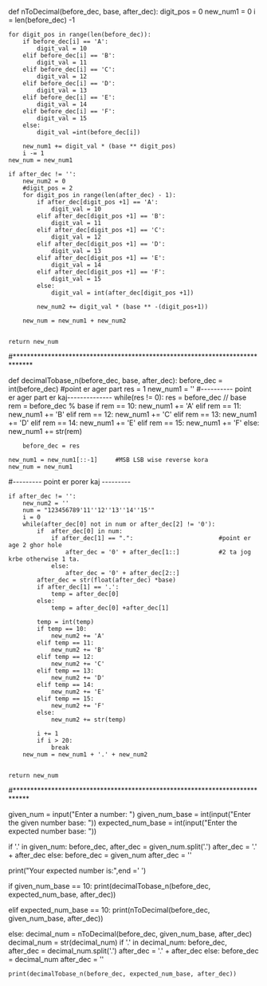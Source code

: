 def nToDecimal(before_dec, base, after_dec):
    digit_pos = 0
    new_num1 = 0
    i = len(before_dec) -1
    
    for digit_pos in range(len(before_dec)):
        if before_dec[i] == 'A':
            digit_val = 10
        elif before_dec[i] == 'B':
            digit_val = 11
        elif before_dec[i] == 'C':
            digit_val = 12
        elif before_dec[i] == 'D':
            digit_val = 13
        elif before_dec[i] == 'E':
            digit_val = 14
        elif before_dec[i] == 'F':
            digit_val = 15
        else:
            digit_val =int(before_dec[i])
            
        new_num1 += digit_val * (base ** digit_pos)
        i -= 1
    new_num = new_num1
    
    if after_dec != '':
        new_num2 = 0
        #digit_pos = 2
        for digit_pos in range(len(after_dec) - 1):
            if after_dec[digit_pos +1] == 'A':
                digit_val = 10
            elif after_dec[digit_pos +1] == 'B':
                digit_val = 11
            elif after_dec[digit_pos +1] == 'C':
                digit_val = 12
            elif after_dec[digit_pos +1] == 'D':
                digit_val = 13
            elif after_dec[digit_pos +1] == 'E':
                digit_val = 14
            elif after_dec[digit_pos +1] == 'F':
                digit_val = 15
            else:
                digit_val = int(after_dec[digit_pos +1])
                
            new_num2 += digit_val * (base ** -(digit_pos+1))
            
        new_num = new_num1 + new_num2
    
        
    return new_num

#*****************************************************************************
    
def decimalTobase_n(before_dec, base, after_dec):
    before_dec = int(before_dec)     #point er ager part
    res = 1
    new_num1 = ''
#---------- point er ager part er kaj--------------
    while(res != 0):
        res = before_dec // base
        rem = before_dec % base
        if rem == 10:
            new_num1 += 'A'
        elif rem == 11:
            new_num1 += 'B'
        elif rem == 12:
            new_num1 += 'C'
        elif rem == 13:
            new_num1 += 'D'
        elif rem == 14:
            new_num1 += 'E'
        elif rem == 15:
            new_num1 += 'F'
        else:
            new_num1 += str(rem)
            
        before_dec = res
        
    new_num1 = new_num1[::-1]     #MSB LSB wise reverse kora
    new_num = new_num1
    
#--------- point er porer kaj ---------
    
    if after_dec != '':
        new_num2 = ''
        num = "123456789'11''12''13''14''15'"
        i = 0
        while(after_dec[0] not in num or after_dec[2] != '0'):
            if  after_dec[0] in num:
                if after_dec[1] == ".":                        #point er age 2 ghor hole
                    after_dec = '0' + after_dec[1::]           #2 ta jog krbe otherwise 1 ta.
                else:
                    after_dec = '0' + after_dec[2::]
            after_dec = str(float(after_dec) *base)
            if after_dec[1] == '.':
                temp = after_dec[0]
            else:
                temp = after_dec[0] +after_dec[1]
                
            temp = int(temp)
            if temp == 10:
                new_num2 += 'A'
            elif temp == 11:
                new_num2 += 'B'
            elif temp == 12:
                new_num2 += 'C'
            elif temp == 13:
                new_num2 += 'D'
            elif temp == 14:
                new_num2 += 'E'
            elif temp == 15:
                new_num2 += 'F'
            else:
                new_num2 += str(temp)
            
            i += 1
            if i > 20:
                break
        new_num = new_num1 + '.' + new_num2
        
    
    return new_num

#****************************************************************************
    
given_num = input("Enter a number: ")
given_num_base = int(input("Enter the given number base: "))
expected_num_base = int(input("Enter the expected number base: "))

if '.' in given_num:
    before_dec, after_dec = given_num.split('.')
    after_dec = '.' + after_dec
else:
    before_dec = given_num
    after_dec = ''

print("Your expected number is:",end =' ')  

if given_num_base == 10:
    print(decimalTobase_n(before_dec, expected_num_base, after_dec))

elif expected_num_base == 10:
    print(nToDecimal(before_dec, given_num_base, after_dec))
    
else:
    decimal_num = nToDecimal(before_dec, given_num_base, after_dec)
    decimal_num = str(decimal_num)
    if '.' in decimal_num:
        before_dec, after_dec = decimal_num.split('.')
        after_dec = '.' + after_dec
    else:
        before_dec = decimal_num
        after_dec = ''
     
    print(decimalTobase_n(before_dec, expected_num_base, after_dec))
    
